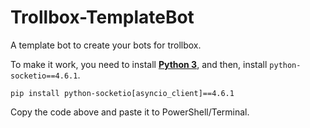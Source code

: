 # Trollbox-TemplateBot

A template bot to create your bots for trollbox.

To make it work, you need to install <b>[Python 3](https://www.python.org/downloads/)</b>, and then, install `python-socketio==4.6.1`.
```
pip install python-socketio[asyncio_client]==4.6.1
```
Copy the code above and paste it to PowerShell/Terminal.
